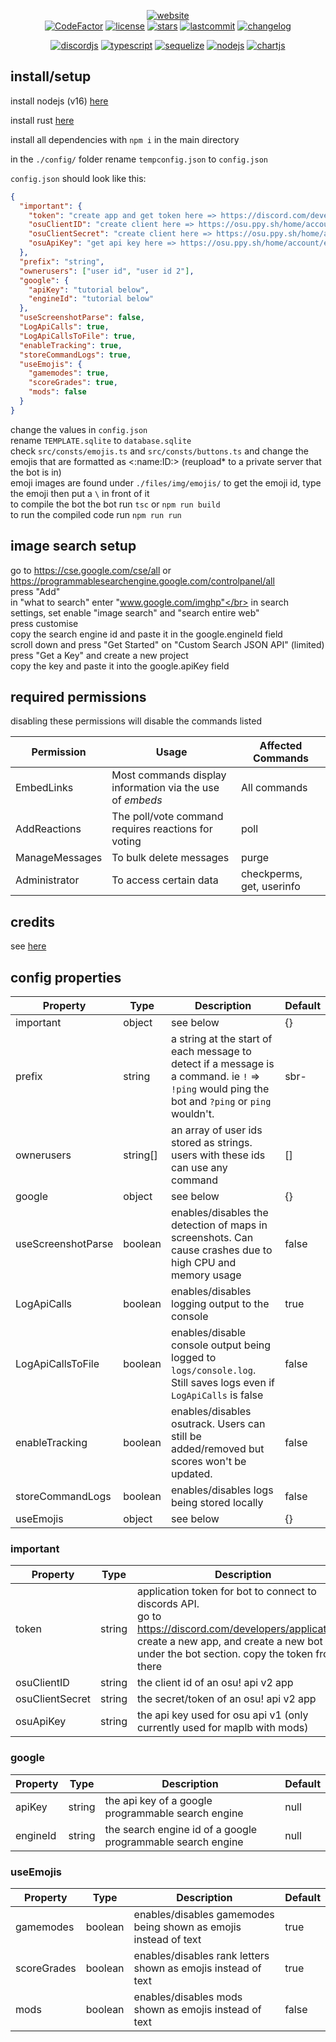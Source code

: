 <div align="center">

[![website](https://img.shields.io/badge/website-FFA41C?style=for-the-badge&logoColor=white)](https://sbrstrkkdwmdr.github.io/sbrbot/)</br>
[![CodeFactor](https://www.codefactor.io/repository/github/sbrstrkkdwmdr/sbrbot/badge)](https://www.codefactor.io/repository/github/sbrstrkkdwmdr/sbrbot)
[![license](https://img.shields.io/github/license/sbrstrkkdwmdr/sbrbot?label=license)](https://github.com/sbrstrkkdwmdr/sbrbot/LICENSE)
[![stars](https://img.shields.io/github/stars/sbrstrkkdwmdr/sbrbot)](https://github.com/sbrstrkkdwmdr/sbrbot)
[![lastcommit](https://img.shields.io/github/last-commit/sbrstrkkdwmdr/sbrbot)](https://github.com/sbrstrkkdwmdr/sbrbot)
[![changelog](https://img.shields.io/badge/Changelog-E05735)](https://github.com/sbrstrkkdwmdr/sbrbot/blob/main/changelog/changelog.md)</br>

[![discordjs](https://img.shields.io/badge/DiscordJS-5865F2?style=for-the-badge&logo=discord&logoColor=white)](https://discord.js.org/#/)
[![typescript](https://img.shields.io/badge/TypeScript-007ACC?style=for-the-badge&logo=typescript&logoColor=white)](https://github.com/microsoft/TypeScript)
[![sequelize](https://img.shields.io/badge/Sequelize-02AFEF?style=for-the-badge&logo=sequelize&logoColor=white)](https://sequelize.org/)
[![nodejs](https://img.shields.io/badge/NodeJS-83CD29?style=for-the-badge&logo=node.js&logoColor=white)](https://nodejs.org/en/)
[![chartjs](https://img.shields.io/badge/chartjs-FE777B?style=for-the-badge&logo=chart.js&logoColor=white)](https://www.chartjs.org/)

</div>

## install/setup

install nodejs (v16) [here](https://nodejs.org/en/download/)

install rust [here](https://www.rust-lang.org/tools/install)

install all dependencies with `npm i` in the main directory

in the `./config/` folder rename `tempconfig.json` to `config.json`

`config.json` should look like this:

```json
{
  "important": {
    "token": "create app and get token here => https://discord.com/developers/applications",
    "osuClientID": "create client here => https://osu.ppy.sh/home/account/edit#oauth",
    "osuClientSecret": "create client here => https://osu.ppy.sh/home/account/edit#oauth",
    "osuApiKey": "get api key here => https://osu.ppy.sh/home/account/edit#legacy-api"
  },
  "prefix": "string",
  "ownerusers": ["user id", "user id 2"],
  "google": {
    "apiKey": "tutorial below",
    "engineId": "tutorial below"
  },
  "useScreenshotParse": false,
  "LogApiCalls": true,
  "LogApiCallsToFile": true,
  "enableTracking": true,
  "storeCommandLogs": true,
  "useEmojis": {
    "gamemodes": true,
    "scoreGrades": true,
    "mods": false
  }
}
```

change the values in `config.json` </br>
rename `TEMPLATE.sqlite` to `database.sqlite`</br>
check `src/consts/emojis.ts` and `src/consts/buttons.ts` and change the emojis that are formatted as <:name:ID:> (reupload\* to a private server that the bot is in) </br>
emoji images are found under `./files/img/emojis/`
to get the emoji id, type the emoji then put a `\` in front of it</br>
to compile the bot the bot run `tsc` or `npm run build`</br>
to run the compiled code run `npm run run` </br>

## image search setup

go to https://cse.google.com/cse/all or https://programmablesearchengine.google.com/controlpanel/all </br>
press "Add"</br>
in "what to search" enter "www.google.com/imghp"</br>
in search settings, set enable "image search" and "search entire web"</br>
press customise </br>
copy the search engine id and paste it in the google.engineId field</br>
scroll down and press "Get Started" on "Custom Search JSON API" (limited)</br>
press "Get a Key" and create a new project </br>
copy the key and paste it into the google.apiKey field </br>

## required permissions

disabling these permissions will disable the commands listed

| Permission     | Usage                                                     | Affected Commands         |
| -------------- | --------------------------------------------------------- | ------------------------- |
| EmbedLinks     | Most commands display information via the use of _embeds_ | All commands              |
| AddReactions   | The poll/vote command requires reactions for voting       | poll                      |
| ManageMessages | To bulk delete messages                                   | purge                     |
| Administrator  | To access certain data                                    | checkperms, get, userinfo |

## credits

see [here](https://github.com/sbrstrkkdwmdr/sbrbot/CREDITS.md)

## config properties

| Property           | Type     | Description                                                                                                                                     | Default |
| ------------------ | -------- | ----------------------------------------------------------------------------------------------------------------------------------------------- | ------- |
| important          | object   | see below                                                                                                                                       | {}      |
| prefix             | string   | a string at the start of each message to detect if a message is a command. ie `!` => `!ping` would ping the bot and `?ping` or `ping` wouldn't. | sbr-    |
| ownerusers         | string[] | an array of user ids stored as strings. users with these ids can use any command                                                                | []      |
| google             | object   | see below                                                                                                                                       | {}      |
| useScreenshotParse | boolean  | enables/disables the detection of maps in screenshots. Can cause crashes due to high CPU and memory usage                                       | false   |
| LogApiCalls        | boolean  | enables/disables logging output to the console                                                                                                  | true    |
| LogApiCallsToFile  | boolean  | enables/disable console output being logged to `logs/console.log`. Still saves logs even if `LogApiCalls` is false                              | false   |
| enableTracking     | boolean  | enables/disables osutrack. Users can still be added/removed but scores won't be updated.                                                        | false   |
| storeCommandLogs   | boolean  | enables/disables logs being stored locally                                                                                                      | false   |
| useEmojis          | object   | see below                                                                                                                                       | {}      |

### important

| Property        | Type   | Description                                                                                                                                                                                           | Default |
| --------------- | ------ | ----------------------------------------------------------------------------------------------------------------------------------------------------------------------------------------------------- | ------- |
| token           | string | application token for bot to connect to discords API. </br>go to https://discord.com/developers/applications, create a new app, and create a new bot under the bot section. copy the token from there | N/A     |
| osuClientID     | string | the client id of an osu! api v2 app                                                                                                                                                                   | null    |
| osuClientSecret | string | the secret/token of an osu! api v2 app                                                                                                                                                                | null    |
| osuApiKey       | string | the api key used for osu api v1 (only currently used for maplb with mods)                                                                                                                             | null    |

### google

| Property | Type   | Description                                                 | Default |
| -------- | ------ | ----------------------------------------------------------- | ------- |
| apiKey   | string | the api key of a google programmable search engine          | null    |
| engineId | string | the search engine id of a google programmable search engine | null    |

### useEmojis

| Property    | Type    | Description                                                      | Default |
| ----------- | ------- | ---------------------------------------------------------------- | ------- |
| gamemodes   | boolean | enables/disables gamemodes being shown as emojis instead of text | true    |
| scoreGrades | boolean | enables/disables rank letters shown as emojis instead of text    | true    |
| mods        | boolean | enables/disables mods shown as emojis instead of text            | false   |
